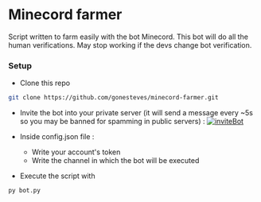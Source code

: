 # Minecord farmer

Script written to farm easily with the bot Minecord.
This bot will do all the human verifications.
May stop working if the devs change bot verification.

### Setup
* Clone this repo
```bash
git clone https://github.com/gonesteves/minecord-farmer.git
```
* Invite the bot into your private server (it will send a message every ~5s so you may be banned for spamming in public servers) : [![inviteBot](https://img.shields.io/badge/-Invite%20bot-blue)](https://discordapp.com/api/oauth2/authorize?client_id=625363818968776705&permissions=321536&scope=bot)

* Inside config.json file :
  * Write your account's token
  * Write the channel in which the bot will be executed

* Execute the script with 
```bash
py bot.py
```